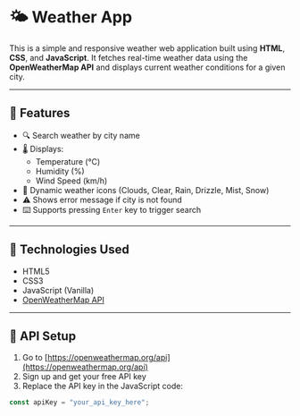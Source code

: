 # 🌤️ Weather App

This is a simple and responsive weather web application built using **HTML**, **CSS**, and **JavaScript**. It fetches real-time weather data using the **OpenWeatherMap API** and displays current weather conditions for a given city.

---

## 🚀 Features

- 🔍 Search weather by city name
- 🌡️ Displays:
  - Temperature (°C)
  - Humidity (%)
  - Wind Speed (km/h)
- 🎨 Dynamic weather icons (Clouds, Clear, Rain, Drizzle, Mist, Snow)
- ⚠️ Shows error message if city is not found
- ⌨️ Supports pressing `Enter` key to trigger search

---

## 🔧 Technologies Used

- HTML5
- CSS3
- JavaScript (Vanilla)
- [OpenWeatherMap API](https://openweathermap.org/api)

---

## 🔑 API Setup

1. Go to [https://openweathermap.org/api](https://openweathermap.org/api)
2. Sign up and get your free API key
3. Replace the API key in the JavaScript code:

```js
const apiKey = "your_api_key_here";
